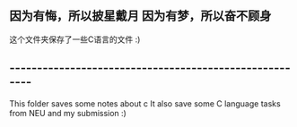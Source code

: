## 因为有悔，所以披星戴月  因为有梦，所以奋不顾身 
这个文件夹保存了一些C语言的文件 :)

## -------------------------------------------------------

 This folder saves some notes about c
It also save some C language tasks from NEU and my submission :)

